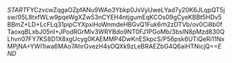 $START$FYCzvcwZqgaOZpfANu9WAo3Ybkp0JsVyUweLYad7y20K6JLqpQT5jsw/05L8txfWLw9pqeWgXZw53nCYEH4ntjgumEqKCOs09gCyeKBBt5HDv5BBmZ+LD+LcFLq31pipCYXpxiHoWnmdeHBGvQ1Fuk6rh2zDTVb/ov0Ci8b0fTaoxqBLxbJ05nI+JPodRGrMlv3WRYBdo9NT0FJ1PGoMb/3bsIN8pMzd830QLhvn07FY7KS8D1X8xgUcyg0KAEMMP4DwKnESkpcS/P56psk6UTiQeRi11NxMPjNA+YWI1iwa6MAo7AhrGvezH4sOQXk9zLeBRAEZbG4Q6aiHTNicjQ==$END$